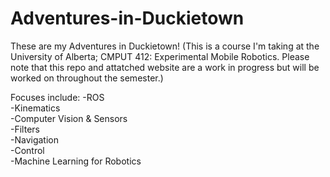# Adventures-in-Duckietown

These are my Adventures in Duckietown!
(This is a course I'm taking at the University of Alberta; CMPUT 412: Experimental Mobile Robotics. Please note that this repo and attatched website are a work in progress but will be worked on throughout the semester.)

Focuses include:
-ROS <br />
-Kinematics <br />
-Computer Vision & Sensors<br />
-Filters<br />
-Navigation<br />
-Control<br />
-Machine Learning for Robotics<br />
